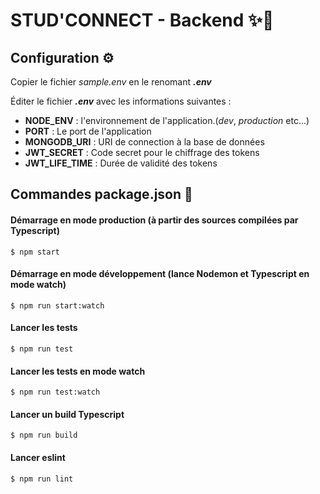 # STUD'CONNECT - Backend ✨🔌

## Configuration ⚙️

Copier le fichier _sample.env_ en le renomant **_.env_**

Éditer le fichier **_.env_** avec les informations suivantes :

* **NODE_ENV** : l'environnement de l'application.(_dev_, _production_ etc...)
* **PORT** : Le port de l'application 
* **MONGODB_URI** : URI de connection à la base de données 
* **JWT_SECRET** : Code secret pour le chiffrage des tokens
* **JWT_LIFE_TIME** : Durée de validité des tokens

## Commandes package.json 📜

#### Démarrage en mode production (à partir des sources compilées par Typescript)
```
$ npm start
```

#### Démarrage en mode développement (lance Nodemon et Typescript en mode watch)
```
$ npm run start:watch
```

#### Lancer les tests
```
$ npm run test
```

#### Lancer les tests en mode watch
```
$ npm run test:watch
```

#### Lancer un build Typescript
```
$ npm run build
```
#### Lancer eslint
```
$ npm run lint
```
